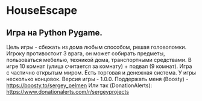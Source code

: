 # HouseEscape
## Игра на Python Pygame.
Цель игры - сбежать из дома любым способом, решая головоломки.
Игроку противостоит 3 врага, он может собирать предметы, пользоваться мебелью,
техникой дома, транспортными средствами.
В игре 10 комнат (улица считается за комнату) + подвал (9 комнат).
Игра с частично открытым миром.
Есть торговая и денежная система.
У игры несколько концовок.
Версия игры - 1.0.0.
Поддержать меня (Boosty) - https://boosty.to/sergey_pelmen
Или так (DonationAlerts): https://www.donationalerts.com/r/sergeyprojects                     
